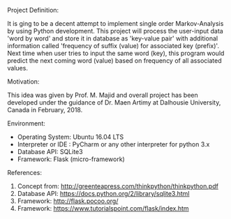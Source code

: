 Project Definition: 

It is ging to be a decent attempt to implement single order Markov-Analysis by using Python development. This project will process the user-input data 'word by word' and store it in database as 'key-value pair' with additional information called 'frequency of suffix (value) for associated key (prefix)'. Next time when user tries to input the same word (key), this program would predict the next coming word (value) based on frequency of all associated values.

Motivation:

This idea was given by Prof. M. Majid and overall project has been developed under the guidance of Dr. Maen Artimy at Dalhousie University, Canada in February, 2018.

Environment:

- Operating System: Ubuntu 16.04 LTS
- Interpreter or IDE :  PyCharm or any other interpreter for python 3.x
- Database API: SQLite3
- Framework: Flask (micro-framework)

References:

1. Concept from: http://greenteapress.com/thinkpython/thinkpython.pdf
2. Database API: https://docs.python.org/2/library/sqlite3.html
3. Framework: http://flask.pocoo.org/
4. Framework: https://www.tutorialspoint.com/flask/index.htm
